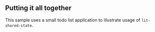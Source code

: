 ## Putting it all together

This sample uses a small todo list application to illustrate usage of `lit-shared-state`.

<code-sample folder="samples/sample-app" style="height: 600px;"> </code-sample>

